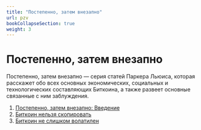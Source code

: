 ```yaml
---
title: "Постепенно, затем внезапно"
url: pzv
bookCollapseSection: true
weight: 3
---
```


# Постепенно, затем внезапно

Постепенно, затем внезапно — серия статей Паркера Льюиса, которая расскажет обо всех основных экономических, социальных и технологических составляющих Биткоина, а также развеет основные связанные с ним заблуждения.

1. [Постепенно, затем внезапно: Введение](/pzv/postepenno-zatem-vnezapno)
2. [Биткоин нельзя скопировать](/pzv/bitkoin-nelzya-skopirovat)
3. [Биткоин не слишком волатилен](/pzv/bitkoin-ne-slishkom-volatilen)